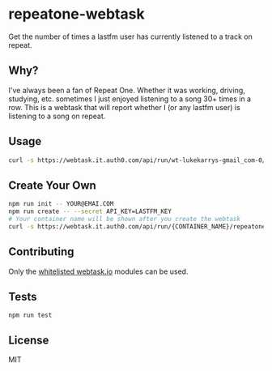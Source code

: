 repeatone-webtask
==================

Get the number of times a lastfm user has currently listened to a track on repeat.


## Why?

I've always been a fan of Repeat One. Whether it was working, driving, studying, etc. sometimes I just enjoyed listening to a song 30+ times in a row. This is a webtask that will report whether I (or any lastfm user) is listening to a song on repeat.


## Usage

```sh
curl -s https://webtask.it.auth0.com/api/run/wt-lukekarrys-gmail_com-0/repeatone?user=LASTFM_USER
```


## Create Your Own

```sh
npm run init -- YOUR@EMAI.COM
npm run create -- --secret API_KEY=LASTFM_KEY
# Your container name will be shown after you create the webtask
curl -s https://webtask.it.auth0.com/api/run/{CONTAINER_NAME}/repeatone
```


## Contributing

Only the [whitelisted webtask.io](https://tehsis.github.io/webtaskio-canirequire/) modules can be used.


## Tests

`npm run test`


## License

MIT
